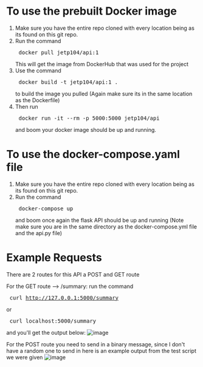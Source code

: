 # To use the prebuilt Docker image 

1. Make sure you have the entire repo cloned with every location being as its found on this git repo.
2. Run the command <pre> docker pull jetp104/api:1 </pre> This will get the image from DockerHub that was used for the project
3. Use the command <pre> docker build -t jetp104/api:1 . </pre> to build the image you pulled (Again make sure its in the same location as the Dockerfile) 
4. Then run <pre>  docker run -it --rm -p 5000:5000 jetp104/api </pre> and boom your docker image should be up and running.

# To use the docker-compose.yaml file
1. Make sure you have the entire repo cloned with every location being as its found on this git repo.
2. Run the command <pre> docker-compose up </pre> and boom once again the flask API should be up and running (Note make sure you are in the same directory as the docker-compose.yml file and the api.py file)

# Example Requests 
There are 2 routes for this API a POST and GET route 

For the GET route --> /summary: 
  run the command <pre> curl http://127.0.0.1:5000/summary </pre>  or  <pre> curl localhost:5000/summary </pre> and you'll get the output below: 
  ![image](https://github.com/user-attachments/assets/71ee003e-133c-4467-8073-3d1ea5f6872f)

For the POST route you need to send in a binary message, since I don't have a random one to send in here is an example output from the test script we were given
![image](https://github.com/user-attachments/assets/c2c3806f-1ffe-43d4-915a-afffed9439f7)
